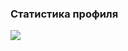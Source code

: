 ### Статистика профиля
![](https://github-readme-stats.vercel.app/api?username=LedinecMing&show_icons=true&theme=tokyonight)


